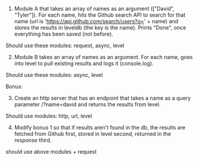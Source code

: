 1) Module A that takes an array of names as an argument (["David", "Tyler"]). 
For each name, hits the Github search API to search for that name (url is 'https://api.github.com/search/users?q=' + name) and stores the results in leveldb (the key is the name). Prints "Done", once everything has been saved (not before).

Should use these modules: request, async, level

2) Module B takes an array of names as an argument. For each name, goes into level to pull existing results and logs it (console.log).

Should use these modules: async, level

Bonus:

3) Create an http server that has an endpoint that takes a name as a query parameter /?name=david and returns the results from level.

Should use modules: http, url, level

4) Modify bonus 1 so that if results aren't found in the db, the results are fetched from Github first, stored in level second, returned in the response third.

should use above modules + request
